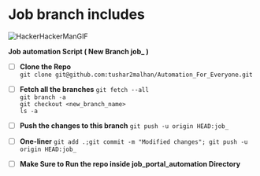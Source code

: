 # Job branch includes

![HackerHackerManGIF](https://user-images.githubusercontent.com/66706496/152695203-a83b61cd-9c57-4188-bb06-82f80e0cbc52.gif)


**Job automation Script ( New Branch job_ )** 

* [ ] **Clone the Repo**</br>
`git clone git@github.com:tushar2malhan/Automation_For_Everyone.git`</br>


* [ ] **Fetch all the branches** 
  `git fetch --all`</br>
  `git branch -a `</br>
  `git checkout <new_branch_name>`</br>
  `ls -a`</br>

* [ ] **Push the changes to this branch**
  `git push -u origin HEAD:job_`</br>


* [ ] **One-liner**
  `git add .;git commit -m "Modified changes"; git push -u origin HEAD:job_`</br>

* [ ] **Make Sure to Run the repo inside job_portal_automation Directory**
